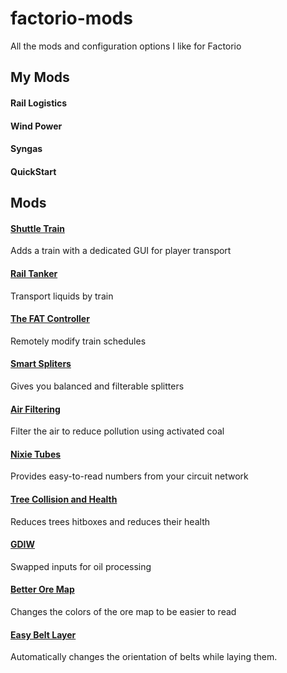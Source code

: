 # factorio-mods
All the mods and configuration options I like for Factorio

## My Mods

#### Rail Logistics

#### Wind Power

#### Syngas

#### QuickStart


## Mods

#### [Shuttle Train](http://www.factoriomods.com/mods/shuttle-train)

Adds a train with a dedicated GUI for player transport

#### [Rail Tanker](http://www.factoriomods.com/mods/rail-tanker)

Transport liquids by train

#### [The FAT Controller](http://www.factoriomods.com/mods/the-fat-controller)

Remotely modify train schedules

#### [Smart Spliters](http://www.factoriomods.com/mods/filtered-splitters)

Gives you balanced and filterable splitters

#### [Air Filtering](http://www.factoriomods.com/mods/air-filtering)

Filter the air to reduce pollution using activated coal

#### [Nixie Tubes](https://forums.factorio.com/viewtopic.php?f=93&t=14671)

Provides easy-to-read numbers from your circuit network

#### [Tree Collision and Health](https://forums.factorio.com/viewtopic.php?f=91&t=12365)

Reduces trees hitboxes and reduces their health

#### [GDIW](https://forums.factorio.com/viewtopic.php?f=92&t=15315)

Swapped inputs for oil processing

#### [Better Ore Map](https://forums.factorio.com/viewtopic.php?f=92&t=16472)

Changes the colors of the ore map to be easier to read

#### [Easy Belt Layer](https://forums.factorio.com/viewtopic.php?f=92&t=14093)

Automatically changes the orientation of belts while laying them.
